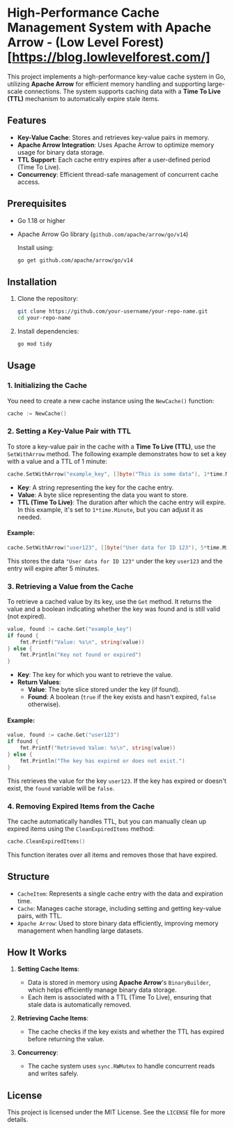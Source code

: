 # High-Performance Cache Management System with Apache Arrow - (Low Level Forest)[https://blog.lowlevelforest.com/]

This project implements a high-performance key-value cache system in Go, utilizing **Apache Arrow** for efficient memory handling and supporting large-scale connections. The system supports caching data with a **Time To Live (TTL)** mechanism to automatically expire stale items.

## Features

- **Key-Value Cache**: Stores and retrieves key-value pairs in memory.
- **Apache Arrow Integration**: Uses Apache Arrow to optimize memory usage for binary data storage.
- **TTL Support**: Each cache entry expires after a user-defined period (Time To Live).
- **Concurrency**: Efficient thread-safe management of concurrent cache access.

## Prerequisites

- Go 1.18 or higher
- Apache Arrow Go library (`github.com/apache/arrow/go/v14`)
  
  Install using:
  ```bash
  go get github.com/apache/arrow/go/v14
  ```

## Installation

1. Clone the repository:

   ```bash
   git clone https://github.com/your-username/your-repo-name.git
   cd your-repo-name
   ```

2. Install dependencies:

   ```bash
   go mod tidy
   ```

## Usage

### 1. Initializing the Cache

You need to create a new cache instance using the `NewCache()` function:

```go
cache := NewCache()
```

### 2. Setting a Key-Value Pair with TTL

To store a key-value pair in the cache with a **Time To Live (TTL)**, use the `SetWithArrow` method. The following example demonstrates how to set a key with a value and a TTL of 1 minute:

```go
cache.SetWithArrow("example_key", []byte("This is some data"), 1*time.Minute)
```

- **Key**: A string representing the key for the cache entry.
- **Value**: A byte slice representing the data you want to store.
- **TTL (Time To Live)**: The duration after which the cache entry will expire. In this example, it's set to `1*time.Minute`, but you can adjust it as needed.

#### Example:
```go
cache.SetWithArrow("user123", []byte("User data for ID 123"), 5*time.Minute)
```

This stores the data `"User data for ID 123"` under the key `user123` and the entry will expire after 5 minutes.

### 3. Retrieving a Value from the Cache

To retrieve a cached value by its key, use the `Get` method. It returns the value and a boolean indicating whether the key was found and is still valid (not expired).

```go
value, found := cache.Get("example_key")
if found {
    fmt.Printf("Value: %s\n", string(value))
} else {
    fmt.Println("Key not found or expired")
}
```

- **Key**: The key for which you want to retrieve the value.
- **Return Values**: 
  - **Value**: The byte slice stored under the key (if found).
  - **Found**: A boolean (`true` if the key exists and hasn't expired, `false` otherwise).

#### Example:
```go
value, found := cache.Get("user123")
if found {
    fmt.Printf("Retrieved Value: %s\n", string(value))
} else {
    fmt.Println("The key has expired or does not exist.")
}
```

This retrieves the value for the key `user123`. If the key has expired or doesn't exist, the `found` variable will be `false`.

### 4. Removing Expired Items from the Cache

The cache automatically handles TTL, but you can manually clean up expired items using the `CleanExpiredItems` method:

```go
cache.CleanExpiredItems()
```

This function iterates over all items and removes those that have expired.

## Structure

- `CacheItem`: Represents a single cache entry with the data and expiration time.
- `Cache`: Manages cache storage, including setting and getting key-value pairs, with TTL.
- `Apache Arrow`: Used to store binary data efficiently, improving memory management when handling large datasets.

## How It Works

1. **Setting Cache Items**: 
   - Data is stored in memory using **Apache Arrow**'s `BinaryBuilder`, which helps efficiently manage binary data storage.
   - Each item is associated with a TTL (Time To Live), ensuring that stale data is automatically removed.

2. **Retrieving Cache Items**:
   - The cache checks if the key exists and whether the TTL has expired before returning the value.

3. **Concurrency**:
   - The cache system uses `sync.RWMutex` to handle concurrent reads and writes safely.

## License

This project is licensed under the MIT License. See the `LICENSE` file for more details.